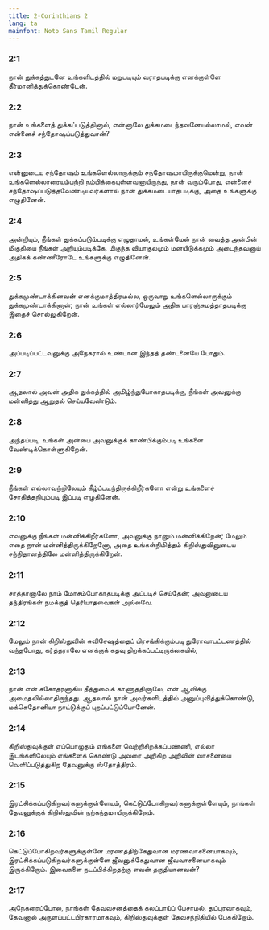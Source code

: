 ```yaml
---
title: 2-Corinthians 2
lang: ta
mainfont: Noto Sans Tamil Regular
---
```


###  2:1

நான் துக்கத்துடனே உங்களிடத்தில் மறுபடியும் வராதபடிக்கு எனக்குள்ளே தீர்மானித்துக்கொண்டேன்.

###  2:2

நான் உங்களைத் துக்கப்படுத்தினால், என்னாலே துக்கமடைந்தவனேயல்லாமல், எவன் என்னைச் சந்தோஷப்படுத்துவான்?

###  2:3

என்னுடைய சந்தோஷம் உங்களெல்லாருக்கும் சந்தோஷமாயிருக்குமென்று, நான் உங்களெல்லாரையும்பற்றி நம்பிக்கையுள்ளவனாயிருந்து, நான் வரும்போது, என்னைச் சந்தோஷப்படுத்தவேண்டியவர்களால் நான் துக்கமடையாதபடிக்கு, அதை உங்களுக்கு எழுதினேன்.

###  2:4

அன்றியும், நீங்கள் துக்கப்படும்படிக்கு எழுதாமல், உங்கள்மேல் நான் வைத்த அன்பின் மிகுதியை நீங்கள் அறியும்படிக்கே, மிகுந்த வியாகுலமும் மனயிடுக்கமும் அடைந்தவனாய் அதிகக் கண்ணீரோடே உங்களுக்கு எழுதினேன்.

###  2:5

துக்கமுண்டாக்கினவன் எனக்குமாத்திரமல்ல, ஒருவாறு உங்களெல்லாருக்கும் துக்கமுண்டாக்கினான்; நான் உங்கள் எல்லார்மேலும் அதிக பாரஞ்சுமத்தாதபடிக்கு இதைச் சொல்லுகிறேன்.

###  2:6

அப்படிப்பட்டவனுக்கு அநேகரால் உண்டான இந்தத் தண்டனையே போதும்.

###  2:7

ஆதலால் அவன் அதிக துக்கத்தில் அமிழ்ந்துபோகாதபடிக்கு, நீங்கள் அவனுக்கு மன்னித்து ஆறுதல் செய்யவேண்டும்.

###  2:8

அந்தப்படி, உங்கள் அன்பை அவனுக்குக் காண்பிக்கும்படி உங்களை வேண்டிக்கொள்ளுகிறேன்.

###  2:9

நீங்கள் எல்லாவற்றிலேயும் கீழ்ப்படிந்திருக்கிறீர்களோ என்று உங்களைச் சோதித்தறியும்படி இப்படி எழுதினேன்.

###  2:10

எவனுக்கு நீங்கள் மன்னிக்கிறீர்களோ, அவனுக்கு நானும் மன்னிக்கிறேன்; மேலும் எதை நான் மன்னித்திருக்கிறேனோ, அதை உங்கள்நிமித்தம் கிறிஸ்துவினுடைய சந்நிதானத்திலே மன்னித்திருக்கிறேன்.

###  2:11

சாத்தானாலே நாம் மோசம்போகாதபடிக்கு அப்படிச் செய்தேன்; அவனுடைய தந்திரங்கள் நமக்குத் தெரியாதவைகள் அல்லவே.

###  2:12

மேலும் நான் கிறிஸ்துவின் சுவிசேஷத்தைப் பிரசங்கிக்கும்படி துரோவாபட்டணத்தில் வந்தபோது, கர்த்தராலே எனக்குக் கதவு திறக்கப்பட்டிருக்கையில்,

###  2:13

நான் என் சகோதரனாகிய தீத்துவைக் காணாததினாலே, என் ஆவிக்கு அமைதலில்லாதிருந்தது. ஆதலால் நான் அவர்களிடத்தில் அனுப்புவித்துக்கொண்டு, மக்கெதோனியா நாட்டுக்குப் புறப்பட்டுப்போனேன்.

###  2:14

கிறிஸ்துவுக்குள் எப்பொழுதும் எங்களை வெற்றிசிறக்கப்பண்ணி, எல்லா இடங்களிலேயும் எங்களைக் கொண்டு அவரை அறிகிற அறிவின் வாசனையை வெளிப்படுத்துகிற தேவனுக்கு ஸ்தோத்திரம்.

###  2:15

இரட்சிக்கப்படுகிறவர்களுக்குள்ளேயும், கெட்டுப்போகிறவர்களுக்குள்ளேயும், நாங்கள் தேவனுக்குக் கிறிஸ்துவின் நற்கந்தமாயிருக்கிறோம்.

###  2:16

கெட்டுப்போகிறவர்களுக்குள்ளே மரணத்திற்கேதுவான மரணவாசனையாகவும், இரட்சிக்கப்படுகிறவர்களுக்குள்ளே ஜீவனுக்கேதுவான ஜீவவாசனையாகவும் இருக்கிறோம். இவைகளை நடப்பிக்கிறதற்கு எவன் தகுதியானவன்?

###  2:17

அநேகரைப்போல, நாங்கள் தேவவசனத்தைக் கலப்பாய்ப் பேசாமல், துப்புரவாகவும், தேவனால் அருளப்பட்டபிரகாரமாகவும், கிறிஸ்துவுக்குள் தேவசந்நிதியில் பேசுகிறோம்.

